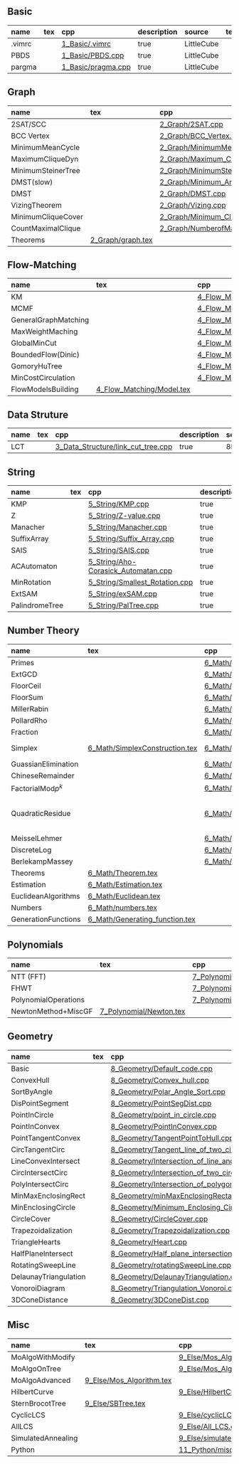 ## Basic
|name|tex|cpp|description|source|tested|
|:-  |:- |:- |:-         |:-    |:-    |
|.vimrc ||[1_Basic/.vimrc](1_Basic/.vimrc)|true        |LittleCube   ||
|PBDS ||[1_Basic/PBDS.cpp](1_Basic/PBDS.cpp)|true        |LittleCube   ||
|pargma ||[1_Basic/pragma.cpp](1_Basic/pragma.cpp)|true        |LittleCube   ||
## Graph
|name|tex|cpp|description|source|tested|
|:-  |:- |:- |:-         |:-    |:-    |
|2SAT/SCC ||[2_Graph/2SAT.cpp](2_Graph/2SAT.cpp)|true        |victor.gao?   ||
|BCC Vertex ||[2_Graph/BCC_Vertex.cpp](2_Graph/BCC_Vertex.cpp)|true        |8BQube   ||
|MinimumMeanCycle ||[2_Graph/MinimumMeanCycle.cpp](2_Graph/MinimumMeanCycle.cpp)|true        |8BQube   ||
|MaximumCliqueDyn ||[2_Graph/Maximum_Clique_Dyn.cpp](2_Graph/Maximum_Clique_Dyn.cpp)|true        |8BQube   ||
|MinimumSteinerTree ||[2_Graph/MinimumSteinerTree.cpp](2_Graph/MinimumSteinerTree.cpp)|true        |8BQube   ||
|DMST(slow) ||[2_Graph/Minimum_Arborescence.cpp](2_Graph/Minimum_Arborescence.cpp)|true        |8BQube   ||
|DMST ||[2_Graph/DMST.cpp](2_Graph/DMST.cpp)|true        |kactl   ||
|VizingTheorem ||[2_Graph/Vizing.cpp](2_Graph/Vizing.cpp)|true        |LittleCube   ||
|MinimumCliqueCover ||[2_Graph/Minimum_Clique_Cover.cpp](2_Graph/Minimum_Clique_Cover.cpp)|true        |8BQube   ||
|CountMaximalClique ||[2_Graph/NumberofMaximalClique.cpp](2_Graph/NumberofMaximalClique.cpp)|true        |8BQube   ||
|Theorems |[2_Graph/graph.tex](2_Graph/graph.tex)||true        |8BQube   ||
## Flow-Matching
|name|tex|cpp|description|source|tested|
|:-  |:- |:- |:-         |:-    |:-    |
|KM ||[4_Flow_Matching/Kuhn_Munkres.cpp](4_Flow_Matching/Kuhn_Munkres.cpp)|true        |8BQube   ||
|MCMF ||[4_Flow_Matching/MincostMaxflow.cpp](4_Flow_Matching/MincostMaxflow.cpp)|true        |8BQube   ||
|GeneralGraphMatching ||[4_Flow_Matching/Maximum_Simple_Graph_Matching.cpp](4_Flow_Matching/Maximum_Simple_Graph_Matching.cpp)|true        |8BQube   ||
|MaxWeightMaching ||[4_Flow_Matching/Maximum_Weight_Matching.cpp](4_Flow_Matching/Maximum_Weight_Matching.cpp)|true        |8BQube   ||
|GlobalMinCut ||[4_Flow_Matching/SW-mincut.cpp](4_Flow_Matching/SW-mincut.cpp)|true        |8BQube   ||
|BoundedFlow(Dinic) ||[4_Flow_Matching/BoundedFlow.cpp](4_Flow_Matching/BoundedFlow.cpp)|true        |8BQube   ||
|GomoryHuTree ||[4_Flow_Matching/Gomory_Hu_tree.cpp](4_Flow_Matching/Gomory_Hu_tree.cpp)|true        |8BQube   ||
|MinCostCirculation ||[4_Flow_Matching/MinCostCirculation.cpp](4_Flow_Matching/MinCostCirculation.cpp)|true        |8BQube   ||
|FlowModelsBuilding |[4_Flow_Matching/Model.tex](4_Flow_Matching/Model.tex)||true        |8BQube   ||
## Data Struture
|name|tex|cpp|description|source|tested|
|:-  |:- |:- |:-         |:-    |:-    |
|LCT ||[3_Data_Structure/link_cut_tree.cpp](3_Data_Structure/link_cut_tree.cpp)|true        |8BQube   ||
## String
|name|tex|cpp|description|source|tested|
|:-  |:- |:- |:-         |:-    |:-    |
|KMP ||[5_String/KMP.cpp](5_String/KMP.cpp)|true        |LittleCube   ||
|Z ||[5_String/Z-value.cpp](5_String/Z-value.cpp)|true        |LittleCube   ||
|Manacher ||[5_String/Manacher.cpp](5_String/Manacher.cpp)|true        |LittleCube   ||
|SuffixArray ||[5_String/Suffix_Array.cpp](5_String/Suffix_Array.cpp)|true        |LittleCube   ||
|SAIS ||[5_String/SAIS.cpp](5_String/SAIS.cpp)|true        |8BQube   ||
|ACAutomaton ||[5_String/Aho-Corasick_Automatan.cpp](5_String/Aho-Corasick_Automatan.cpp)|true        |LittleCube   ||
|MinRotation ||[5_String/Smallest_Rotation.cpp](5_String/Smallest_Rotation.cpp)|true        |LittleCube   ||
|ExtSAM ||[5_String/exSAM.cpp](5_String/exSAM.cpp)|true        |8BQube   ||
|PalindromeTree ||[5_String/PalTree.cpp](5_String/PalTree.cpp)|true        |8BQube   ||
## Number Theory
|name|tex|cpp|description|source|tested|
|:-  |:- |:- |:-         |:-    |:-    |
|Primes ||[6_Math/Primes.cpp](6_Math/Primes.cpp)|true        |8BQube   ||
|ExtGCD ||[6_Math/ExtGCD.cpp](6_Math/ExtGCD.cpp)|true        |LittleCube   ||
|FloorCeil ||[6_Math/floor_ceil.cpp](6_Math/floor_ceil.cpp)|true        |8BQube   ||
|FloorSum ||[6_Math/floor_sum.cpp](6_Math/floor_sum.cpp)|true        |LittleCube   ||
|MillerRabin ||[6_Math/Miller_Rabin.cpp](6_Math/Miller_Rabin.cpp)|true        |8BQube   ||
|PollardRho ||[6_Math/Pollard_Rho.cpp](6_Math/Pollard_Rho.cpp)|true        |8BQube   ||
|Fraction ||[6_Math/Fraction.cpp](6_Math/Fraction.cpp)|true        |8BQube   ||
|Simplex |[6_Math/SimplexConstruction.tex](6_Math/SimplexConstruction.tex)|[6_Math/Simplex.cpp](6_Math/Simplex.cpp)|true        |8BQube & LittleCube   ||
|GuassianElimination ||[6_Math/Simultaneous_Equations.cpp](6_Math/Simultaneous_Equations.cpp)|true        |8BQube   ||
|ChineseRemainder ||[6_Math/chineseRemainder.cpp](6_Math/chineseRemainder.cpp)|true        |8BQube   ||
|FactorialMod$p^k$ ||[6_Math/fac_no_p.cpp](6_Math/fac_no_p.cpp)|true        |8BQube   ||
|QuadraticResidue ||[6_Math/QuadraticResidue.cpp](6_Math/QuadraticResidue.cpp)|true        |LittleCube   |Lib-Checker Sqrt Mod|
|MeisselLehmer ||[6_Math/PiCount.cpp](6_Math/PiCount.cpp)|true        |8BQube   ||
|DiscreteLog ||[6_Math/DiscreteLog.cpp](6_Math/DiscreteLog.cpp)|true        |8BQube   ||
|BerlekampMassey ||[6_Math/Berlekamp-Massey.cpp](6_Math/Berlekamp-Massey.cpp)|true        |8BQube   ||
|Theorems |[6_Math/Theorem.tex](6_Math/Theorem.tex)||true        |8BQube   ||
|Estimation |[6_Math/Estimation.tex](6_Math/Estimation.tex)||true        |8BQube   ||
|EuclideanAlgorithms |[6_Math/Euclidean.tex](6_Math/Euclidean.tex)||true        |8BQube   ||
|Numbers |[6_Math/numbers.tex](6_Math/numbers.tex)||true        |8BQube   ||
|GenerationFunctions |[6_Math/Generating_function.tex](6_Math/Generating_function.tex)||true        |8BQube   ||
## Polynomials
|name|tex|cpp|description|source|tested|
|:-  |:- |:- |:-         |:-    |:-    |
|NTT (FFT) ||[7_Polynomial/NTT.cpp](7_Polynomial/NTT.cpp)|true        |LittleCube   ||
|FHWT ||[7_Polynomial/Fast_Walsh_Transform.cpp](7_Polynomial/Fast_Walsh_Transform.cpp)|true        |8BQube   ||
|PolynomialOperations ||[7_Polynomial/Polynomial_Operation.cpp](7_Polynomial/Polynomial_Operation.cpp)|true        |LittleCube   ||
|NewtonMethod+MiscGF |[7_Polynomial/Newton.tex](7_Polynomial/Newton.tex)||true        |LittleCube   ||
## Geometry
|name|tex|cpp|description|source|tested|
|:-  |:- |:- |:-         |:-    |:-    |
|Basic ||[8_Geometry/Default_code.cpp](8_Geometry/Default_code.cpp)|true        |8BQube   ||
|ConvexHull ||[8_Geometry/Convex_hull.cpp](8_Geometry/Convex_hull.cpp)|true        |8BQube   ||
|SortByAngle ||[8_Geometry/Polar_Angle_Sort.cpp](8_Geometry/Polar_Angle_Sort.cpp)|true        |8BQube   ||
|DisPointSegment ||[8_Geometry/PointSegDist.cpp](8_Geometry/PointSegDist.cpp)|true        |8BQube   ||
|PointInCircle ||[8_Geometry/point_in_circle.cpp](8_Geometry/point_in_circle.cpp)|true        |8BQube   ||
|PointInConvex ||[8_Geometry/PointInConvex.cpp](8_Geometry/PointInConvex.cpp)|true        |8BQube   ||
|PointTangentConvex ||[8_Geometry/TangentPointToHull.cpp](8_Geometry/TangentPointToHull.cpp)|true        |8BQube   ||
|CircTangentCirc ||[8_Geometry/Tangent_line_of_two_circles.cpp](8_Geometry/Tangent_line_of_two_circles.cpp)|true        |8BQube   ||
|LineConvexIntersect ||[8_Geometry/Intersection_of_line_and_convex.cpp](8_Geometry/Intersection_of_line_and_convex.cpp)|true        |8BQube   ||
|CircIntersectCirc ||[8_Geometry/Intersection_of_two_circles.cpp](8_Geometry/Intersection_of_two_circles.cpp)|true        |8BQube   ||
|PolyIntersectCirc ||[8_Geometry/Intersection_of_polygon_and_circle.cpp](8_Geometry/Intersection_of_polygon_and_circle.cpp)|true        |8BQube   ||
|MinMaxEnclosingRect ||[8_Geometry/minMaxEnclosingRectangle.cpp](8_Geometry/minMaxEnclosingRectangle.cpp)|true        |8BQube   ||
|MinEnclosingCircle ||[8_Geometry/Minimum_Enclosing_Circle.cpp](8_Geometry/Minimum_Enclosing_Circle.cpp)|true        |8BQube   ||
|CircleCover ||[8_Geometry/CircleCover.cpp](8_Geometry/CircleCover.cpp)|true        |8BQube   ||
|Trapezoidalization ||[8_Geometry/Trapezoidalization.cpp](8_Geometry/Trapezoidalization.cpp)|true        |8BQube   ||
|TriangleHearts ||[8_Geometry/Heart.cpp](8_Geometry/Heart.cpp)|true        |8BQube   ||
|HalfPlaneIntersect ||[8_Geometry/Half_plane_intersection.cpp](8_Geometry/Half_plane_intersection.cpp)|true        |8BQube   ||
|RotatingSweepLine ||[8_Geometry/rotatingSweepLine.cpp](8_Geometry/rotatingSweepLine.cpp)|true        |8BQube   ||
|DelaunayTriangulation ||[8_Geometry/DelaunayTriangulation.cpp](8_Geometry/DelaunayTriangulation.cpp)|true        |8BQube   ||
|VonoroiDiagram ||[8_Geometry/Triangulation_Vonoroi.cpp](8_Geometry/Triangulation_Vonoroi.cpp)|true        |8BQube   ||
|3DConeDistance ||[8_Geometry/3DConeDist.cpp](8_Geometry/3DConeDist.cpp)|true        |LittleCube   ||
## Misc
|name|tex|cpp|description|source|tested|
|:-  |:- |:- |:-         |:-    |:-    |
|MoAlgoWithModify ||[9_Else/Mos_Algorithm_With_modification.cpp](9_Else/Mos_Algorithm_With_modification.cpp)|true        |8BQube   ||
|MoAlgoOnTree ||[9_Else/Mos_Algorithm_On_Tree.cpp](9_Else/Mos_Algorithm_On_Tree.cpp)|true        |8BQube   ||
|MoAlgoAdvanced |[9_Else/Mos_Algorithm.tex](9_Else/Mos_Algorithm.tex)||true        |8BQube   ||
|HilbertCurve ||[9_Else/HilbertCurve.cpp](9_Else/HilbertCurve.cpp)|true        |8BQube   ||
|SternBrocotTree |[9_Else/SBTree.tex](9_Else/SBTree.tex)||true        |LittleCube   ||
|CyclicLCS ||[9_Else/cyclicLCS.cpp](9_Else/cyclicLCS.cpp)|true        |8BQube   ||
|AllLCS ||[9_Else/All_LCS.cpp](9_Else/All_LCS.cpp)|true        |8BQube   ||
|SimulatedAnnealing ||[9_Else/simulated_annealing.cpp](9_Else/simulated_annealing.cpp)|true        |8BQube   ||
|Python ||[11_Python/misc.py](11_Python/misc.py)|true        |LittleCube   ||
